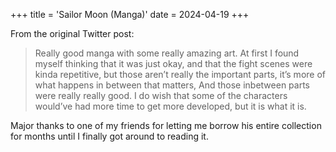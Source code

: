 +++
title = 'Sailor Moon (Manga)'
date = 2024-04-19
+++

From the original Twitter post:

> Really good manga with some really amazing art. At first I found myself thinking that it was just okay, and that the fight scenes were kinda repetitive, but those aren’t really the important parts, it’s more of what happens in between that matters,
> And those inbetween parts were really really good. I do wish that some of the characters would’ve had more time to get more developed, but it is what it is. 

Major thanks to one of my friends for letting me borrow his entire collection for months until I finally got around to reading it.